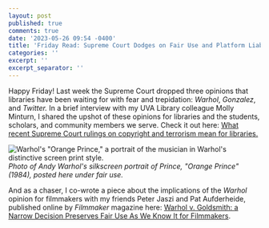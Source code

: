 ```yaml
---
layout: post
published: true
comments: true
date: '2023-05-26 09:54 -0400'
title: 'Friday Read: Supreme Court Dodges on Fair Use and Platform Liability'
categories: ''
excerpt: ''
excerpt_separator: ''
---
```

Happy Friday! Last week the Supreme Court dropped three opinions that libraries have been waiting for with fear and trepidation: *Warhol*, *Gonzalez*, and *Twitter.* In a brief interview with my UVA Library colleague Molly Minturn, I shared the upshot of these opinions for libraries and the students, scholars, and community members we serve. Check it out here: [What recent Supreme Court rulings on copyright and terrorism mean for libraries.](https://www.library.virginia.edu/news/2023/what-recent-supreme-court-rulings-copyright-and-terrorism-mean-libraries-0)

![Warhol's "Orange Prince," a portrait of the musician in Warhol's distinctive screen print style.](https://www.library.virginia.edu/sites/default/files/inline-images/orange%20Prince.jpg)
*Photo of Andy Warhol's silkscreen portrait of Prince, "Orange Prince" (1984), posted here under fair use.*

And as a chaser, I co-wrote a piece about the implications of the _Warhol_ opinion for filmmakers with my friends Peter Jaszi and Pat Aufderheide, published online by _Filmmaker_ magazine here: [Warhol v. Goldsmith: a Narrow Decision Preserves Fair Use As We Know It for Filmmakers](https://filmmakermagazine.com/121412-warhol-v-goldsmith-a-narrow-decision-preserves-fair-use-as-we-know-it-for-filmmakers/).